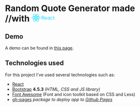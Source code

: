 # Random Quote Generator made //with <img src="./logo/React_logo_wordmark.png" alt="logo" width=75>

## Demo
A demo can be found in [this page](https://agustinntarias.github.io/calendar/).

## Technologies used

For this project I've used several technologies such as:

- [React](https://reactjs.org/)
- [Bootstrap](https://getbootstrap.com/) **4.5.3** _(HTML, CSS and JS library)_
- [Font Awesome](https://fontawesome.com/) (Font and icon toolkit based on CSS and Less)
- [gh-pages](https://github.com/gitname/react-gh-pages) _package to deploy app to [Github Pages](https://pages.github.com)_
